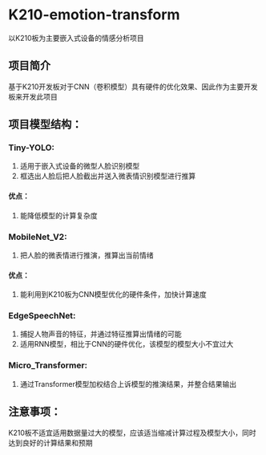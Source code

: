 # K210-emotion-transform

以K210板为主要嵌入式设备的情感分析项目

## 项目简介

基于K210开发板对于CNN（卷积模型）具有硬件的优化效果、因此作为主要开发板来开发此项目

## 项目模型结构：

### Tiny-YOLO:
1. 适用于嵌入式设备的微型人脸识别模型
2. 框选出人脸后把人脸截出并送入微表情识别模型进行推算
#### 优点：
1. 能降低模型的计算复杂度
### MobileNet_V2:
1. 把人脸的微表情进行推演，推算出当前情绪
#### 优点：
1. 能利用到K210板为CNN模型优化的硬件条件，加快计算速度
### EdgeSpeechNet:
1. 捕捉人物声音的特征，并通过特征推算出情绪的可能
2. 适用RNN模型，相比于CNN的硬件优化，该模型的模型大小不宜过大
### Micro_Transformer:
1. 通过Transformer模型加权结合上诉模型的推演结果，并整合结果输出

## 注意事项：

K210板不适宜适用数据量过大的模型，应该适当缩减计算过程及模型大小，同时达到良好的计算结果和预期 